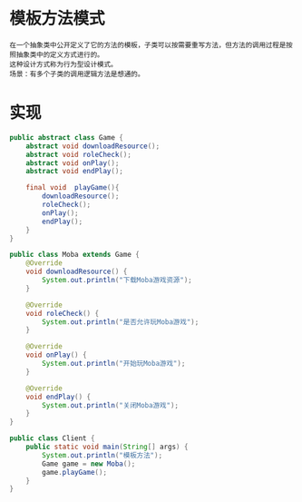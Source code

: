 # 模板方法模式
    在一个抽象类中公开定义了它的方法的模板，子类可以按需要重写方法，但方法的调用过程是按照抽象类中的定义方式进行的。
    这种设计方式称为行为型设计模式。
    场景：有多个子类的调用逻辑方法是想通的。
# 实现
```java
public abstract class Game {
    abstract void downloadResource();
    abstract void roleCheck();
    abstract void onPlay();
    abstract void endPlay();

    final void  playGame(){
        downloadResource();
        roleCheck();
        onPlay();
        endPlay();
    }
}
```
```java
public class Moba extends Game {
    @Override
    void downloadResource() {
        System.out.println("下载Moba游戏资源");
    }

    @Override
    void roleCheck() {
        System.out.println("是否允许玩Moba游戏");
    }

    @Override
    void onPlay() {
        System.out.println("开始玩Moba游戏");
    }

    @Override
    void endPlay() {
        System.out.println("关闭Moba游戏");
    }
}
```
```java
public class Client {
    public static void main(String[] args) {
        System.out.println("模板方法");
        Game game = new Moba();
        game.playGame();
    }
}
```